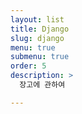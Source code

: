 ```yaml
---
layout: list
title: Django
slug: django
menu: true
submenu: true
order: 5
description: >
  장고에 관하여

---
```

